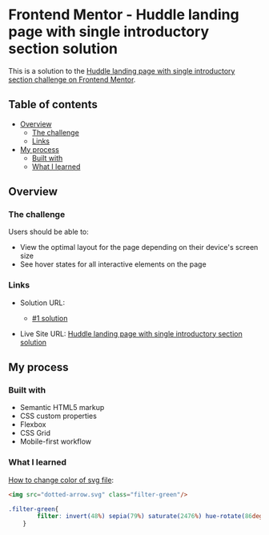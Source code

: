 # Frontend Mentor - Huddle landing page with single introductory section solution

This is a solution to the [Huddle landing page with single introductory section challenge on Frontend Mentor](https://www.frontendmentor.io/challenges/huddle-landing-page-with-a-single-introductory-section-B_2Wvxgi0). 

## Table of contents

- [Overview](#overview)
  - [The challenge](#the-challenge)
  - [Links](#links)
- [My process](#my-process)
  - [Built with](#built-with)
  - [What I learned](#what-i-learned)

## Overview

### The challenge

Users should be able to:

- View the optimal layout for the page depending on their device's screen size
- See hover states for all interactive elements on the page

### Links

- Solution URL: 
  - [#1 solution](https://github.com/erinchocolate/frontend-mentor-challenge/tree/master/12%20huddle-landing-page-with-single-intro/%231)

- Live Site URL: [Huddle landing page with single introductory section solution](https://erinchocolate12.netlify.app/)

## My process

### Built with

- Semantic HTML5 markup
- CSS custom properties
- Flexbox
- CSS Grid
- Mobile-first workflow

### What I learned

[How to change color of svg file](https://codepen.io/sosuke/pen/Pjoqqp): 

```html
<img src="dotted-arrow.svg" class="filter-green"/>
```
```css
.filter-green{
        filter: invert(48%) sepia(79%) saturate(2476%) hue-rotate(86deg) brightness(118%) contrast(119%);
    }
```
